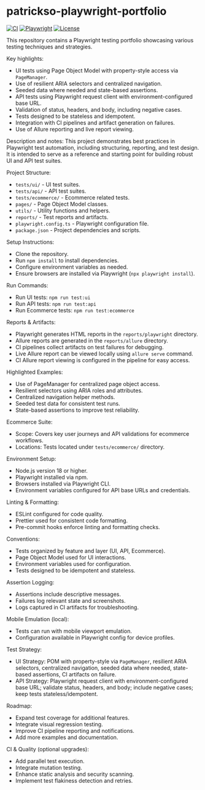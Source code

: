 # patrickso-playwright-portfolio

[![CI](https://github.com/patricks0/patrickso-playwright-portfolio/actions/workflows/playwright.yml/badge.svg)](https://github.com/patricks0/patrickso-playwright-portfolio/actions/workflows/playwright.yml)
[![Playwright](https://img.shields.io/badge/playwright-1.35.1-blue)](https://playwright.dev)
[![License](https://img.shields.io/github/license/patricks0/patrickso-playwright-portfolio)](LICENSE)

This repository contains a Playwright testing portfolio showcasing various testing techniques and strategies.

Key highlights:
- UI tests using Page Object Model with property-style access via `PageManager`.
- Use of resilient ARIA selectors and centralized navigation.
- Seeded data where needed and state-based assertions.
- API tests using Playwright request client with environment-configured base URL.
- Validation of status, headers, and body, including negative cases.
- Tests designed to be stateless and idempotent.
- Integration with CI pipelines and artifact generation on failures.
- Use of Allure reporting and live report viewing.

Description and notes:
This project demonstrates best practices in Playwright test automation, including structuring, reporting, and test design. It is intended to serve as a reference and starting point for building robust UI and API test suites.

Project Structure:
- `tests/ui/` - UI test suites.
- `tests/api/` - API test suites.
- `tests/ecommerce/` - Ecommerce related tests.
- `pages/` - Page Object Model classes.
- `utils/` - Utility functions and helpers.
- `reports/` - Test reports and artifacts.
- `playwright.config.ts` - Playwright configuration file.
- `package.json` - Project dependencies and scripts.

Setup Instructions:
- Clone the repository.
- Run `npm install` to install dependencies.
- Configure environment variables as needed.
- Ensure browsers are installed via Playwright (`npx playwright install`).

Run Commands:
- Run UI tests: `npm run test:ui`
- Run API tests: `npm run test:api`
- Run Ecommerce tests: `npm run test:ecommerce`

Reports & Artifacts:
- Playwright generates HTML reports in the `reports/playwright` directory.
- Allure reports are generated in the `reports/allure` directory.
- CI pipelines collect artifacts on test failures for debugging.
- Live Allure report can be viewed locally using `allure serve` command.
- CI Allure report viewing is configured in the pipeline for easy access.

Highlighted Examples:
- Use of PageManager for centralized page object access.
- Resilient selectors using ARIA roles and attributes.
- Centralized navigation helper methods.
- Seeded test data for consistent test runs.
- State-based assertions to improve test reliability.

Ecommerce Suite:
- Scope: Covers key user journeys and API validations for ecommerce workflows.
- Locations: Tests located under `tests/ecommerce/` directory.

Environment Setup:
- Node.js version 18 or higher.
- Playwright installed via npm.
- Browsers installed via Playwright CLI.
- Environment variables configured for API base URLs and credentials.

Linting & Formatting:
- ESLint configured for code quality.
- Prettier used for consistent code formatting.
- Pre-commit hooks enforce linting and formatting checks.

Conventions:
- Tests organized by feature and layer (UI, API, Ecommerce).
- Page Object Model used for UI interactions.
- Environment variables used for configuration.
- Tests designed to be idempotent and stateless.

Assertion Logging:
- Assertions include descriptive messages.
- Failures log relevant state and screenshots.
- Logs captured in CI artifacts for troubleshooting.

Mobile Emulation (local):
- Tests can run with mobile viewport emulation.
- Configuration available in Playwright config for device profiles.

Test Strategy:
- UI Strategy: POM with property-style via `PageManager`, resilient ARIA selectors, centralized navigation, seeded data where needed, state-based assertions, CI artifacts on failure.
- API Strategy: Playwright request client with environment-configured base URL; validate status, headers, and body; include negative cases; keep tests stateless/idempotent.

Roadmap:
- Expand test coverage for additional features.
- Integrate visual regression testing.
- Improve CI pipeline reporting and notifications.
- Add more examples and documentation.

CI & Quality (optional upgrades):
- Add parallel test execution.
- Integrate mutation testing.
- Enhance static analysis and security scanning.
- Implement test flakiness detection and retries.
